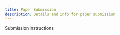 ```yaml
---
title: Paper Submission
description: Details and info for paper submission
---
```


Submission instructions
